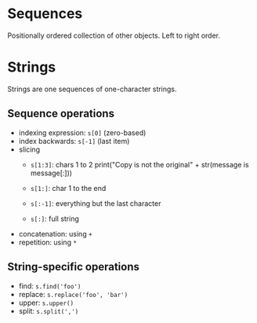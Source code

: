 # Sequences

Positionally ordered collection of other objects. Left to right order.

# Strings

Strings are one sequences of one-character strings.

## Sequence operations

* indexing expression: `s[0]` (zero-based)
* index backwards: `s[-1]` (last item)
* slicing
  * `s[1:3]`: chars 1 to 2
print("Copy is not the original" + str(message is message[:]))

  * `s[1:]`: char 1 to the end
  * `s[:-1]`: everything but the last character
  * `s[:]`: full string
* concatenation: using `+`
* repetition: using `*`

## String-specific operations

* find: `s.find('foo')`
* replace: `s.replace('foo', 'bar')`
* upper: `s.upper()`
* split: `s.split(',')`
